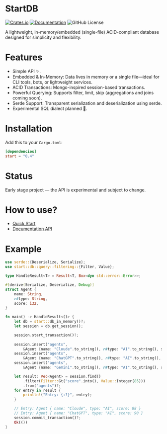 # StartDB

[![Crates.io](https://img.shields.io/crates/v/start)](https://crates.io/crates/start)
[![Documentation](https://docs.rs/start/badge.svg)](https://docs.rs/start)
![GitHub License](https://img.shields.io/github/license/leofaraf/start)

A lightweight, in-memory/embedded (single-file) ACID-compliant database designed for simplicity and flexibility.

# Features

- Simple API ✨.
- Embedded & In-Memory: Data lives in memory or a single file—ideal for CLI tools, bots, or lightweight services.
- ACID Transactions: Mongo-inspired session-based transactions.
- Powerful Querying: Supports filter, limit, skip (aggregations and joins coming soon).
- Serde Support: Transparent serialization and deserialization using serde.
- Experimental SQL dialect planned 🧪.

# Installation

Add this to your `Cargo.toml`:
```toml
[dependencies]
start = "0.4"
```

# Status

Early stage project — the API is experimental and subject to change.

# How to use?

- [Quick Start](https://github.com/leofaraf/start/blob/master/docs/QUICK_START.md)
- [Documentation API](https://docs.rs/start)

# Example
```rust
use serde::{Deserialize, Serialize};
use start::db::query::filtering::{Filter, Value};

type HandleResult<T> = Result<T, Box<dyn std::error::Error>>;

#[derive(Serialize, Deserialize, Debug)]
struct Agent {
    name: String,
    r#type: String,
    score: i32,
}

fn main() -> HandleResult<()> {
    let db = start::db_in_memory()?;
    let session = db.get_session();

    session.start_transaction()?;
    
    session.insert("agents", 
        &Agent {name: "Cloude".to_string(), r#type: "AI".to_string(), score: 88})?;
    session.insert("agents",
        &Agent {name: "ChatGPT".to_string(), r#type: "AI".to_string(), score: 90})?;
    session.insert("agents",
        &Agent {name: "Gemini".to_string(), r#type: "AI".to_string(), score: 85})?;

    let result: Vec<Agent> = session.find()
        .filter(Filter::Gt("score".into(), Value::Integer(85)))
        .from("agents")?;
    for entry in result {
        println!("Entry: {:?}", entry);
    }

    // Entry: Agent { name: "Cloude", type: "AI", score: 88 }
    // Entry: Agent { name: "ChatGPT", type: "AI", score: 90 }
    session.commit_transaction()?;
    Ok(())
}
```
